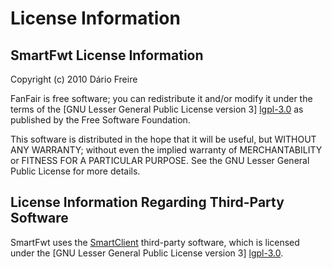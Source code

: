 License Information
===================

SmartFwt License Information
---------------------------

Copyright (c) 2010 Dário Freire

FanFair is free software; you can redistribute it and/or modify it
under the terms of the [GNU Lesser General Public License version 3] [lgpl-3.0]
as published by the Free Software Foundation.

This software is distributed in the hope that it will be useful,
but WITHOUT ANY WARRANTY; without even the implied warranty of
MERCHANTABILITY or FITNESS FOR A PARTICULAR PURPOSE. See the GNU
Lesser General Public License for more details.


License Information Regarding Third-Party Software
--------------------------------------------------

SmartFwt uses the [SmartClient](http://www.smartclient.com/) third-party 
software, which is licensed under the 
[GNU Lesser General Public License version 3] [lgpl-3.0].


[lgpl-3.0]: http://www.gnu.org/licenses/lgpl-3.0.html

